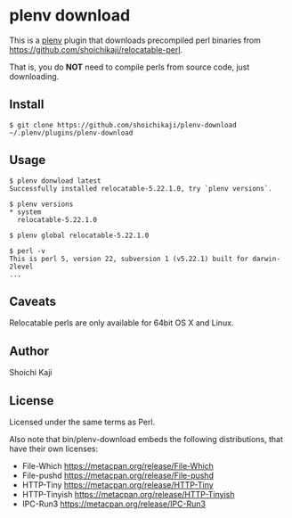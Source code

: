 # plenv download

This is a [plenv](https://github.com/tokuhirom/plenv) plugin
that downloads precompiled perl binaries
from https://github.com/shoichikaji/relocatable-perl.

That is, you do **NOT** need to compile perls from source code, just downloading.

## Install

```
$ git clone https://github.com/shoichikaji/plenv-download ~/.plenv/plugins/plenv-download
```

## Usage

```
$ plenv donwload latest
Successfully installed relocatable-5.22.1.0, try `plenv versions`.

$ plenv versions
* system
  relocatable-5.22.1.0

$ plenv global relocatable-5.22.1.0

$ perl -v
This is perl 5, version 22, subversion 1 (v5.22.1) built for darwin-2level
...
```

## Caveats

Relocatable perls are only available for 64bit OS X and Linux.

## Author

Shoichi Kaji

## License

Licensed under the same terms as Perl.

Also note that bin/plenv-download embeds the following distributions,
that have their own licenses:

* File-Which https://metacpan.org/release/File-Which
* File-pushd https://metacpan.org/release/File-pushd
* HTTP-Tiny https://metacpan.org/release/HTTP-Tiny
* HTTP-Tinyish https://metacpan.org/release/HTTP-Tinyish
* IPC-Run3 https://metacpan.org/release/IPC-Run3
